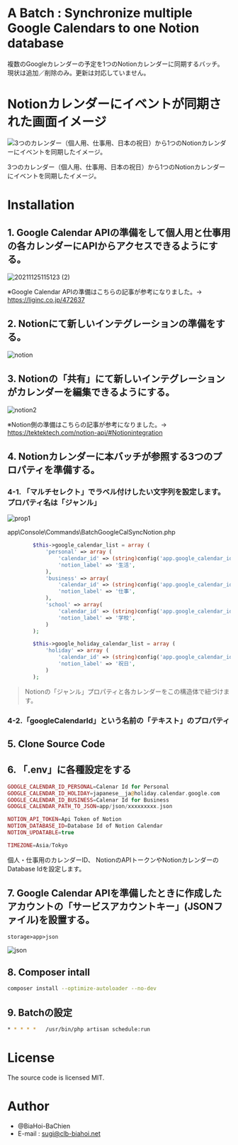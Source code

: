 # A Batch : Synchronize multiple Google Calendars to one Notion database

複数のGoogleカレンダーの予定を1つのNotionカレンダーに同期するバッチ。
現状は追加／削除のみ。更新は対応していません。

# Notionカレンダーにイベントが同期された画面イメージ

![3つのカレンダー（個人用、仕事用、日本の祝日）から1つのNotionカレンダーにイベントを同期したイメージ。](https://user-images.githubusercontent.com/93363437/143379424-49ca91f5-3a07-484b-8007-a0ee3d1082e4.png)

3つのカレンダー（個人用、仕事用、日本の祝日）から1つのNotionカレンダーにイベントを同期したイメージ。

# Installation

## 1. Google Calendar APIの準備をして個人用と仕事用の各カレンダーにAPIからアクセスできるようにする。
![20211125115123 (2)](https://user-images.githubusercontent.com/93363437/143381645-3ab76251-bf87-4fe7-b1d1-43bcdd523df0.png)

※Google Calendar APIの準備はこちらの記事が参考になりました。→ https://liginc.co.jp/472637

## 2. Notionにて新しいインテグレーションの準備をする。
![notion](https://user-images.githubusercontent.com/93363437/143382921-beb2157c-32e0-4de2-be35-e2fbd232fbab.png)

## 3. Notionの「共有」にて新しいインテグレーションがカレンダーを編集できるようにする。
![notion2](https://user-images.githubusercontent.com/93363437/143383010-3a4ac152-6928-44c8-afd2-6faddd541275.png)

※Notion側の準備はこちらの記事が参考になりました。→ https://tektektech.com/notion-api/#Notionintegration

## 4. Notionカレンダーに本バッチが参照する3つのプロパティを準備する。
### 4-1. 「マルチセレクト」でラベル付けしたい文字列を設定します。プロパティ名は「ジャンル」
![prop1](https://user-images.githubusercontent.com/93363437/143386907-06c81349-ba05-4e6f-a899-6b45f924fb0a.png)

app\Console\Commands\BatchGoogleCalSyncNotion.php
```php
        $this->google_calendar_list = array (
            'personal' => array (
                'calendar_id' => (string)config('app.google_calendar_id_personal'),
                'notion_label' => '生活',
            ),
            'business' => array(
                'calendar_id' => (string)config('app.google_calendar_id_business'),
                'notion_label' => '仕事',
            ),
            'school' => array(
                'calendar_id' => (string)config('app.google_calendar_id_school'),
                'notion_label' => '学校',
            )
        );

        $this->google_holiday_calendar_list = array (
            'holiday' => array (
                'calendar_id' => (string)config('app.google_calendar_id_holiday'),
                'notion_label' => '祝日',
            )
        );
```
> Notionの「ジャンル」プロパティと各カレンダーをこの構造体で紐づけます。

### 4-2.「googleCalendarId」という名前の「テキスト」のプロパティ

## 5. Clone Source Code
## 6. 「.env」に各種設定をする

```php
GOOGLE_CALENDAR_ID_PERSONAL=Calenar Id for Personal
GOOGLE_CALENDAR_ID_HOLIDAY=japanese__ja@holiday.calendar.google.com
GOOGLE_CALENDAR_ID_BUSINESS=Calenar Id for Business
GOOGLE_CALENDAR_PATH_TO_JSON=app/json/xxxxxxxxx.json

NOTION_API_TOKEN=Api Token of Notion
NOTION_DATABASE_ID=Database Id of Notion Calendar
NOTION_UPDATABLE=true

TIMEZONE=Asia/Tokyo
```
個人・仕事用のカレンダーID、
NotionのAPIトークンやNotionカレンダーのDatabase Idを設定します。

## 7. Google Calendar APIを準備したときに作成したアカウントの「サービスアカウントキー」(JSONファイル)を設置する。
```
storage>app>json
```

![json](https://user-images.githubusercontent.com/93363437/143384668-e7fbd910-bd78-4e70-a18b-cf51665d9e60.png)

## 8. Composer intall
```bash
composer install --optimize-autoloader --no-dev
```
## 9. Batchの設定
```bash
* * * * *   /usr/bin/php artisan schedule:run
```

# License
The source code is licensed MIT.

# Author

* @BiaHoi-BaChien
* E-mail : sugi@clb-biahoi.net
